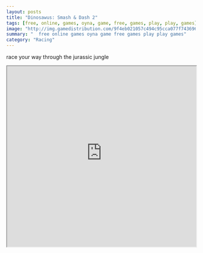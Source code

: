 ```yaml
---
layout: posts
title: "Dinosawus: Smash & Dash 2"
tags: [free, online, games, oyna, game, free, games, play, play, games]
image: "http://img.gamedistribution.com/9f4eb021057c494c95cca077f7436966.jpg"
summary: "  free online games oyna game free games play play games"
category: "Racing"
---
```


race your way through the jurassic jungle

<iframe width="100%" height="480px;" src="http://flash.gamedistribution.com?game=9f4eb021057c494c95cca077f7436966"></iframe>